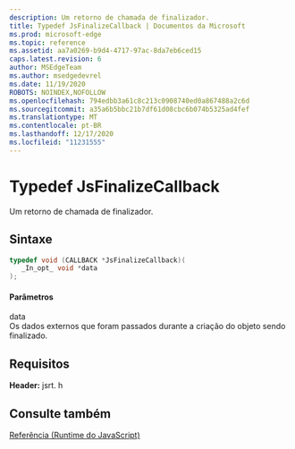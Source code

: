 ```yaml
---
description: Um retorno de chamada de finalizador.
title: Typedef JsFinalizeCallback | Documentos da Microsoft
ms.prod: microsoft-edge
ms.topic: reference
ms.assetid: aa7a0269-b9d4-4717-97ac-8da7eb6ced15
caps.latest.revision: 6
author: MSEdgeTeam
ms.author: msedgedevrel
ms.date: 11/19/2020
ROBOTS: NOINDEX,NOFOLLOW
ms.openlocfilehash: 794edbb3a61c8c213c0908740ed0a867488a2c6d
ms.sourcegitcommit: a35a6b5bbc21b7df61d08cbc6b074b5325ad4fef
ms.translationtype: MT
ms.contentlocale: pt-BR
ms.lasthandoff: 12/17/2020
ms.locfileid: "11231555"
---
```

# Typedef JsFinalizeCallback

Um retorno de chamada de finalizador.  
  
## Sintaxe  
  
```cpp  
typedef void (CALLBACK *JsFinalizeCallback)(  
   _In_opt_ void *data  
);  
```  
  
#### Parâmetros  
 data  
 Os dados externos que foram passados durante a criação do objeto sendo finalizado.  
  
## Requisitos  
 **Header:** jsrt. h  
  
## Consulte também  
 [Referência (Runtime do JavaScript)](../chakra-hosting/reference-javascript-runtime.md)
